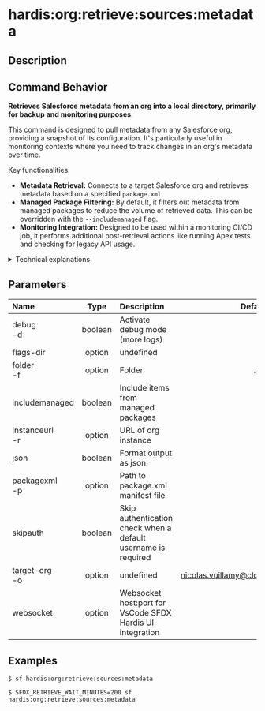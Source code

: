 <!-- This file has been generated with command 'sf hardis:doc:plugin:generate'. Please do not update it manually or it may be overwritten -->
# hardis:org:retrieve:sources:metadata

## Description


## Command Behavior

**Retrieves Salesforce metadata from an org into a local directory, primarily for backup and monitoring purposes.**

This command is designed to pull metadata from any Salesforce org, providing a snapshot of its configuration. It's particularly useful in monitoring contexts where you need to track changes in an org's metadata over time.

Key functionalities:

- **Metadata Retrieval:** Connects to a target Salesforce org and retrieves metadata based on a specified `package.xml`.
- **Managed Package Filtering:** By default, it filters out metadata from managed packages to reduce the volume of retrieved data. This can be overridden with the `--includemanaged` flag.
- **Monitoring Integration:** Designed to be used within a monitoring CI/CD job, it performs additional post-retrieval actions like running Apex tests and checking for legacy API usage.

<details>
<summary>Technical explanations</summary>

The command's technical implementation involves:

- **Git Repository Check:** Ensures the current directory is a Git repository and initializes it if necessary.
- **`MetadataUtils.retrieveMetadatas`:** This utility is the core of the retrieval process. It connects to the Salesforce org, retrieves metadata based on the provided `package.xml` and filtering options (e.g., `filterManagedItems`), and places the retrieved files in a specified folder.
- **File System Operations:** Uses `fs-extra` to manage directories and copy retrieved files to the target folder.
- **Post-Retrieval Actions (for Monitoring Jobs):** If the command detects it's running within a monitoring CI/CD job (`isMonitoringJob()`):
  - It updates the `.gitlab-ci.yml` file if `AUTO_UPDATE_GITLAB_CI_YML` is set.
  - It converts the retrieved metadata into SFDX format using `sf project convert mdapi`.
  - It executes `sf hardis:org:test:apex` to run Apex tests.
  - It executes `sf hardis:org:diagnose:legacyapi` to check for legacy API usage.
  - It logs warnings if post-actions fail or if the monitoring version is deprecated.
- **Error Handling:** Includes robust error handling for retrieval failures and post-action execution.
</details>


## Parameters

| Name               |  Type   | Description                                                   |                Default                 | Required | Options |
|:-------------------|:-------:|:--------------------------------------------------------------|:--------------------------------------:|:--------:|:-------:|
| debug<br/>-d       | boolean | Activate debug mode (more logs)                               |                                        |          |         |
| flags-dir          | option  | undefined                                                     |                                        |          |         |
| folder<br/>-f      | option  | Folder                                                        |                   .                    |          |         |
| includemanaged     | boolean | Include items from managed packages                           |                                        |          |         |
| instanceurl<br/>-r | option  | URL of org instance                                           |                                        |          |         |
| json               | boolean | Format output as json.                                        |                                        |          |         |
| packagexml<br/>-p  | option  | Path to package.xml manifest file                             |                                        |          |         |
| skipauth           | boolean | Skip authentication check when a default username is required |                                        |          |         |
| target-org<br/>-o  | option  | undefined                                                     | nicolas.vuillamy@cloudity.com.playnico |          |         |
| websocket          | option  | Websocket host:port for VsCode SFDX Hardis UI integration     |                                        |          |         |

## Examples

```shell
$ sf hardis:org:retrieve:sources:metadata
```

```shell
$ SFDX_RETRIEVE_WAIT_MINUTES=200 sf hardis:org:retrieve:sources:metadata
```


